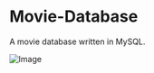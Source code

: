 # Movie-Database
A movie database written in MySQL.

![Image](https://erdplus.com/edit-diagram/5e52c388-d73b-495e-94bc-791d68f65403)
